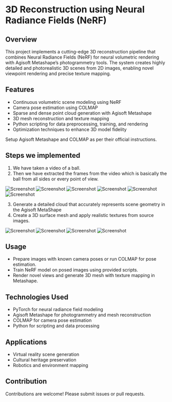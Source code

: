 # 3D Reconstruction using Neural Radiance Fields (NeRF)

## Overview
This project implements a cutting-edge 3D reconstruction pipeline that combines Neural Radiance Fields (NeRF) for neural volumetric rendering with Agisoft Metashape’s photogrammetry tools. The system creates highly detailed and photorealistic 3D scenes from 2D images, enabling novel viewpoint rendering and precise texture mapping.

## Features
- Continuous volumetric scene modeling using NeRF  
- Camera pose estimation using COLMAP  
- Sparse and dense point cloud generation with Agisoft Metashape  
- 3D mesh reconstruction and texture mapping  
- Python scripting for data preprocessing, training, and rendering  
- Optimization techniques to enhance 3D model fidelity


 Setup Agisoft Metashape and COLMAP as per their official instructions.
## Steps we implemented
1) We have taken a video of a ball.
2) Then we have extracted the frames from the video which is basically the ball from all sides or every point of view.
   
![Screenshot](001.png)    ![Screenshot](19.png)   ![Screenshot](20.png)  ![Screenshot](40.png)  ![Screenshot](149.png)  ![Screenshot](250.png)


3) Generate a detailed cloud that accurately represents scene geometry in the Agisoft MetaShape
4) Create a 3D surface mesh and apply realistic textures from source images.

![Screenshot](a.png)
![Screenshot](b.png)
![Screenshot](c.png)
![Screenshot](d.png)

## Usage
- Prepare images with known camera poses or run COLMAP for pose estimation.  
- Train NeRF model on posed images using provided scripts.  
- Render novel views and generate 3D mesh with texture mapping in Metashape.  

## Technologies Used
- PyTorch for neural radiance field modeling  
- Agisoft Metashape for photogrammetry and mesh reconstruction  
- COLMAP for camera pose estimation  
- Python for scripting and data processing  

## Applications
- Virtual reality scene generation  
- Cultural heritage preservation  
- Robotics and environment mapping

## Contribution
Contributions are welcome! Please submit issues or pull requests.

